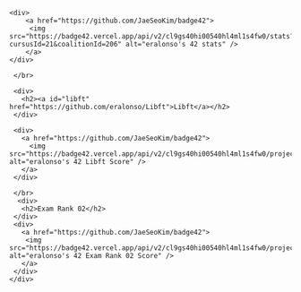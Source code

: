 <body>
	<div>
		
  	<div>
    	<a href="https://github.com/JaeSeoKim/badge42">
    	 <img src="https://badge42.vercel.app/api/v2/cl9gs40hi00540hl4ml1s4fw0/stats?cursusId=21&coalitionId=206" alt="eralonso's 42 stats" />
    	</a>
  	</div>
		
 	 </br>
	
	 <div>
 	   <h2><a id="libft" href="https://github.com/eralonso/Libft">Libft</a></h2>
 	 </div>
	
 	 <div>
 	   <a href="https://github.com/JaeSeoKim/badge42">
 	     <img src="https://badge42.vercel.app/api/v2/cl9gs40hi00540hl4ml1s4fw0/project/2788500" alt="eralonso's 42 Libft Score" />
 	   </a>
 	 </div>
	
 	 </br>
	  <div>
 	   <h2>Exam Rank 02</h2>
 	 </div>
 	 <div>
 	   <a href="https://github.com/JaeSeoKim/badge42">
 	    <img src="https://badge42.vercel.app/api/v2/cl9gs40hi00540hl4ml1s4fw0/project/2824036" alt="eralonso's 42 Exam Rank 02 Score" />
 	   </a>
 	 </div>
	</div>
</body>

